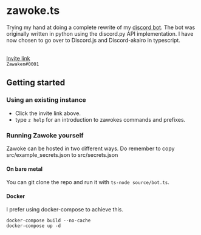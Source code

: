 # zawoke.ts

Trying my hand at doing a complete rewrite of my [discord bot](https://github.com/zawaken/zawoke).
The bot was originally written in python using the discord.py API implementation.
I have now chosen to go over to Discord.js and Discord-akairo in typescript.

<br>[Invite link](https://discordapp.com/oauth2/authorize?client_id=319005959022313483&scope=bot&permissions=2146958591)
<br>`Zawaken#0001`

## Getting started

### Using an existing instance
 - Click the invite link above.
 - type `z help` for an introduction to zawokes commands and prefixes.

### Running Zawoke yourself
Zawoke can be hosted in two different ways.
Do remember to copy src/example_secrets.json to src/secrets.json

#### On bare metal
You can git clone the repo and run it with `ts-node source/bot.ts`.

#### Docker

I prefer using docker-compose to achieve this.

```
docker-compose build --no-cache
docker-compose up -d
```
